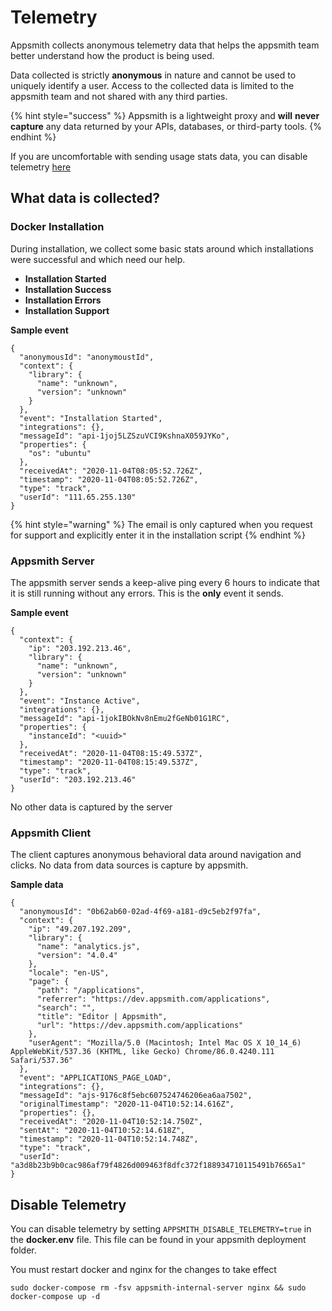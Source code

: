# Telemetry

Appsmith collects anonymous telemetry data that helps the appsmith team better understand how the product is being used.

Data collected is strictly **anonymous** in nature and cannot be used to uniquely identify a user. Access to the collected data is limited to the appsmith team and not shared with any third parties.

{% hint style="success" %}
Appsmith is a lightweight proxy and **will** **never capture** any data returned by your APIs, databases, or third-party tools.
{% endhint %}

If you are uncomfortable with sending usage stats data, you can disable telemetry [here](telemetry.md#disable-telemetry)

## What data is collected?

### Docker Installation

During installation, we collect some basic stats around which installations were successful and which need our help.

* **Installation Started**
* **Installation Success**
* **Installation Errors**
* **Installation Support**

**Sample event**

```text
{
  "anonymousId": "anonymoustId",
  "context": {
    "library": {
      "name": "unknown",
      "version": "unknown"
    }
  },
  "event": "Installation Started",
  "integrations": {},
  "messageId": "api-1joj5LZSzuVCI9KshnaX059JYKo",
  "properties": {
    "os": "ubuntu"
  },
  "receivedAt": "2020-11-04T08:05:52.726Z",
  "timestamp": "2020-11-04T08:05:52.726Z",
  "type": "track",
  "userId": "111.65.255.130"
}
```

{% hint style="warning" %}
The email is only captured when you request for support and explicitly enter it in the installation script
{% endhint %}

### Appsmith Server

The appsmith server sends a keep-alive ping every 6 hours to indicate that it is still running without any errors. This is the **only** event it sends.

**Sample event**

```text
{
  "context": {
    "ip": "203.192.213.46",
    "library": {
      "name": "unknown",
      "version": "unknown"
    }
  },
  "event": "Instance Active",
  "integrations": {},
  "messageId": "api-1jokIBOkNv8nEmu2fGeNb01G1RC",
  "properties": {
    "instanceId": "<uuid>"
  },
  "receivedAt": "2020-11-04T08:15:49.537Z",
  "timestamp": "2020-11-04T08:15:49.537Z",
  "type": "track",
  "userId": "203.192.213.46"
}
```

No other data is captured by the server

### Appsmith Client

The client captures anonymous behavioral data around navigation and clicks. No data from data sources is capture by appsmith.

**Sample data**

```text
{
  "anonymousId": "0b62ab60-02ad-4f69-a181-d9c5eb2f97fa",
  "context": {
    "ip": "49.207.192.209",
    "library": {
      "name": "analytics.js",
      "version": "4.0.4"
    },
    "locale": "en-US",
    "page": {
      "path": "/applications",
      "referrer": "https://dev.appsmith.com/applications",
      "search": "",
      "title": "Editor | Appsmith",
      "url": "https://dev.appsmith.com/applications"
    },
    "userAgent": "Mozilla/5.0 (Macintosh; Intel Mac OS X 10_14_6) AppleWebKit/537.36 (KHTML, like Gecko) Chrome/86.0.4240.111 Safari/537.36"
  },
  "event": "APPLICATIONS_PAGE_LOAD",
  "integrations": {},
  "messageId": "ajs-9176c8f5ebc607524746206ea6aa7502",
  "originalTimestamp": "2020-11-04T10:52:14.616Z",
  "properties": {},
  "receivedAt": "2020-11-04T10:52:14.750Z",
  "sentAt": "2020-11-04T10:52:14.618Z",
  "timestamp": "2020-11-04T10:52:14.748Z",
  "type": "track",
  "userId": "a3d8b23b9b0cac986af79f4826d009463f8dfc372f188934710115491b7665a1"
}
```

## Disable Telemetry

You can disable telemetry by setting `APPSMITH_DISABLE_TELEMETRY=true` in the **docker.env** file. This file can be found in your appsmith deployment folder.

You must restart docker and nginx for the changes to take effect

```text
sudo docker-compose rm -fsv appsmith-internal-server nginx && sudo docker-compose up -d
```

